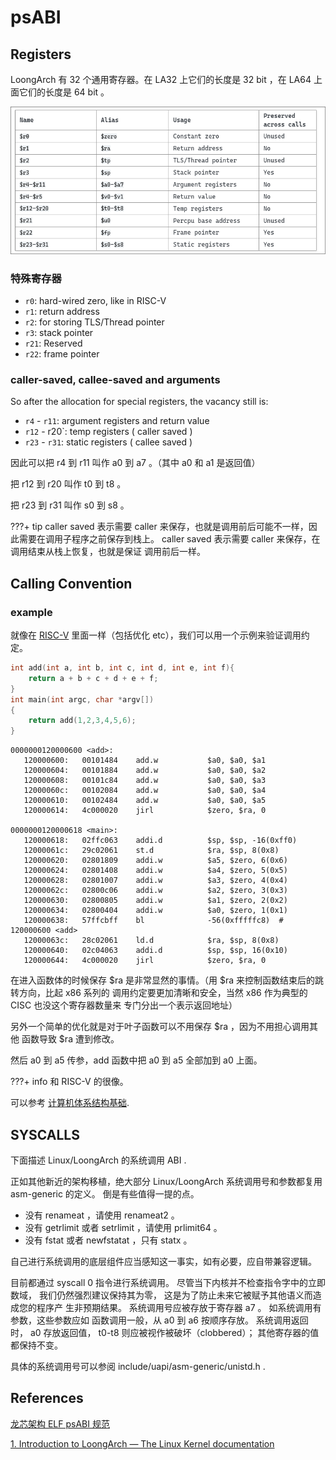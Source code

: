# psABI

## Registers

LoongArch 有 32 个通用寄存器。在 LA32 上它们的长度是 32 bit ，在 LA64
上面它们的长度是 64 bit 。

![F%i](img/loongarch-regs.png)

### 特殊寄存器

* `r0`: hard-wired zero, like in RISC-V
* `r1`: return address
* `r2`: for storing TLS/Thread pointer
* `r3`: stack pointer
* `r21`: Reserved
* `r22`: frame pointer

### caller-saved, callee-saved and arguments

So after the allocation for special registers, the vacancy still is:

* `r4` - `r11`: argument registers and return value
* `r12` - r20`: temp registers ( caller saved )
* `r23` - `r31`: static registers ( callee saved )

因此可以把 r4 到 r11 叫作 a0 到 a7 。（其中 a0 和 a1 是返回值）

把 r12 到 r20 叫作 t0 到 t8 。

把 r23 到 r31 叫作 s0 到 s8 。

???+ tip
    caller saved 表示需要 caller
    来保存，也就是调用前后可能不一样，因此需要在调用子程序之前保存到栈上。 caller
    saved 表示需要 caller 来保存，在调用结束从栈上恢复，也就是保证 调用前后一样。

## Calling Convention

### example

就像在 [RISC-V](../riscv/call.md) 里面一样（包括优化
etc），我们可以用一个示例来验证调用约定。

```c
int add(int a, int b, int c, int d, int e, int f){
    return a + b + c + d + e + f;
}
int main(int argc, char *argv[])
{
    return add(1,2,3,4,5,6);
}
```

```assembly
0000000120000600 <add>:
   120000600:	00101484 	add.w       	$a0, $a0, $a1
   120000604:	00101884 	add.w       	$a0, $a0, $a2
   120000608:	00101c84 	add.w       	$a0, $a0, $a3
   12000060c:	00102084 	add.w       	$a0, $a0, $a4
   120000610:	00102484 	add.w       	$a0, $a0, $a5
   120000614:	4c000020 	jirl        	$zero, $ra, 0

0000000120000618 <main>:
   120000618:	02ffc063 	addi.d      	$sp, $sp, -16(0xff0)
   12000061c:	29c02061 	st.d        	$ra, $sp, 8(0x8)
   120000620:	02801809 	addi.w      	$a5, $zero, 6(0x6)
   120000624:	02801408 	addi.w      	$a4, $zero, 5(0x5)
   120000628:	02801007 	addi.w      	$a3, $zero, 4(0x4)
   12000062c:	02800c06 	addi.w      	$a2, $zero, 3(0x3)
   120000630:	02800805 	addi.w      	$a1, $zero, 2(0x2)
   120000634:	02800404 	addi.w      	$a0, $zero, 1(0x1)
   120000638:	57ffcbff 	bl          	-56(0xfffffc8)	# 120000600 <add>
   12000063c:	28c02061 	ld.d        	$ra, $sp, 8(0x8)
   120000640:	02c04063 	addi.d      	$sp, $sp, 16(0x10)
   120000644:	4c000020 	jirl        	$zero, $ra, 0
```

在进入函数体的时候保存 $ra 是非常显然的事情。（用 $ra
来控制函数结束后的跳转方向，比起 x86 系列的 调用约定要更加清晰和安全，当然 x86
作为典型的 CISC 也没这个寄存器数量来 专门分出一个表示返回地址）

另外一个简单的优化就是对于叶子函数可以不用保存 $ra ，因为不用担心调用其他
函数导致 $ra 遭到修改。

然后 a0 到 a5 传参，add 函数中把 a0 到 a5 全部加到 a0 上面。

???+ info
    和 RISC-V 的很像。

可以参考 [计算机体系结构基础](https://foxsen.github.io/archbase/sec-ISA.html#%E8%BF%87%E7%A8%8B%E8%B0%83%E7%94%A8).

## SYSCALLS

下面描述 Linux/LoongArch 的系统调用 ABI .

正如其他新近的架构移植，绝大部分 Linux/LoongArch 系统调用号和参数都复用asm-generic 的定义。
倒是有些值得一提的点。

* 没有 renameat ，请使用 renameat2 。
* 没有 getrlimit 或者 setrlimit ，请使用 prlimit64 。
* 没有 fstat 或者 newfstatat ，只有 statx 。

自己进行系统调用的底层组件应当感知这一事实，如有必要，应自带兼容逻辑。

目前都通过 syscall 0 指令进行系统调用。 尽管当下内核并不检查指令字中的立即数域，
我们仍然强烈建议保持其为零， 这是为了防止未来它被赋予其他语义而造成您的程序产
生非预期结果。 系统调用号应被存放于寄存器 a7 。 如系统调用有参数，这些参数应如
函数调用一般，从 a0 到 a6 按顺序存放。 系统调用返回时， a0 存放返回值， t0-t8
则应被视作被破坏（clobbered）； 其他寄存器的值都保持不变。

具体的系统调用号可以参阅 include/uapi/asm-generic/unistd.h .

## References

[龙芯架构 ELF psABI 规范](https://loongson.github.io/LoongArch-Documentation/LoongArch-ELF-ABI-CN.html)

[1. Introduction to LoongArch — The Linux Kernel documentation](https://docs.kernel.org/arch/loongarch/introduction.html)
